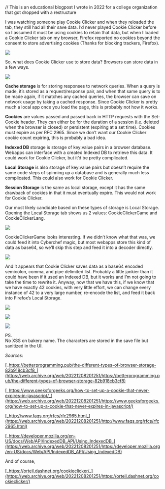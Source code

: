 // This is an educational blogpost I wrote in 2022 for a college organization that got dropped with a restructure

I was watching someone play Cookie Clicker and when they reloaded the tab, they still had all their save data. I’d never played Cookie Clicker before so I assumed it must be using cookies to retain that data, but when I loaded a Cookie Clicker tab on my browser, Firefox reported no cookies beyond the consent to store advertising cookies (Thanks for blocking trackers, Firefox).

![](https://web.archive.org/web/20221208201251im_/https://lh3.googleusercontent.com/G_8ohjCJSIxWmzfoDhcbSYFiztabUIwiPyioqq6wB4d4BDPDB_12JIZP-z7cARnMJkOhFfS5S7UEKSIbvzgxAbBunCEg41e-D2cW3wdXMpZdXEvVuE0HhkDVaKRpWcdDeIg_opUeJ_N0M2Xh_IWrdquZww_y8Ggcgt_1XSAM5NNyVDuHw9nwvaRwFgOc0w)

So, what does Cookie Clicker use to store data? Browsers can store data in a few ways.

![](https://web.archive.org/web/20221208201251im_/https://lh3.googleusercontent.com/Y4Y7e2eucLfHrWGndvZ3D122dFrqvX9avG4-9mtyGGzQIfQI7kRsXO14sC6xXxPDQIwQjL0G1oeIkKn8PvogGo82CRfdOYPMJMjK6GXJ0A353-uuNRA9b9onXK5cD9FILruv3KYFwOT-cLdNIWveJOv2AS0bqjkh-bmmL2jIUd7-Qor5deJSoB0aC-n5Bw)

**Cache storage** is for storing responses to network queries. When a query is made, it’s stored as a request/response pair, and when that same query is to be made again, if it matches any cached queries, the browser can save on network usage by taking a cached response. Since Cookie Clicker is pretty much a local app once you load the page, this is probably not how it works.

**Cookies** are values passed and passed back in HTTP requests with the Set-Cookie header. They can either be for the duration of a session (i.e. deleted when the browser is closed) or persistent (expiring at a set time). Cookies must expire as per RFC 2965. Since we don’t want our Cookie Clicker cookie count expiring, this is probably a bad idea.

**Indexed DB** storage is storage of key:value pairs in a browser database. Webapps can interface with a created Indexed DB to retrieve this data. It could work for Cookie Clicker, but it’d be pretty complicated.

**Local Storage** is also storage of key:value pairs but doesn’t require the same code steps of spinning up a database and is generally much less complicated. This could also work for Cookie Clicker.

**Session Storage** is the same as local storage, except it has the same drawback of cookies in that it must eventually expire. This would not work for Cookie Clicker.

Our most likely candidate based on these types of storage is Local Storage. Opening the Local Storage tab shows us 2 values: CookieClickerGame and CookieClickerLang.

![](https://web.archive.org/web/20221208201251im_/https://lh5.googleusercontent.com/0sIUbdk4GWqpQvSQq05vMDtJA6Y2d7JKEUH1lJxQdQcI89AqixuipfhUbZuJ69_2d8k5yi6xAOFI14usEIMM56IqG9dnQNbZiStqQ1-bD6Rv1jtHL8mT_ys1lJ6ikCOFkrCt1MXhugWPpCL1Bi3nRPkQVPrVMlaT62NA_jLwhEoG6TyAD01eLVmarXMb9A)

CookieClickerGame looks interesting. If we didn’t know what that was, we could feed it into Cyberchef magic, but most webapps store this kind of data as base64, so we’ll skip this step and feed it into a decoder directly.

![](https://web.archive.org/web/20221208201251im_/https://lh6.googleusercontent.com/uwRFby6XF52NSYu0c6IC72hwpFa8PVdkURxqoyij4zsCy4kBOAtunrsgVjFzVVLotqVNUsiPY3r96SocM7Gp0M7ixbfwfjjXWiPMDLMPAyQpo9XWn-gY9e_5lFdtzPohXzlCsnLDU5sMdgLf4N8GIwSU-YRnkFuki58Z_Hllm0mtNZgEFtx5o5IcIND8EQ)

And it appears that Cookie Clicker saves data as a base64 encoded semicolon, comma, and pipe delimited list. Probably a little jankier than it could have been if it used an Indexed DB, but it works and I’m not going to take the time to rewrite it. Anyway, now that we have this, if we know that we have exactly 42 cookies, with very little effort, we can change every instance of 42 to a very large number, re-encode the list, and feed it back into Firefox’s Local Storage.

![](https://web.archive.org/web/20221208201251im_/https://lh4.googleusercontent.com/YUPsFAc_QE9psn0Hwzji1GDuRPA0z6u_isIfN1RMhPixrL_7C6QgYKJWjYy4q7QfG-9z2wELceyQ7JfmHfGVuNitT9VwtGhFi4qFwcTvi4O-2yKQw8kogls0T-RftI0YQUz_QZJAIEe7z55rs0rox2zZiMYGk_e0x_50XsoUA8KhFqDwN7Z7B6TuGucCjA)

![](https://web.archive.org/web/20221208201251im_/https://lh6.googleusercontent.com/PZODk_N7FK9mV2VavWv-LtHGD9B0uN6SGSBkYszzYoVsSutvPSmCZJYgzyLO4q4mjlj4u0WXtT7NeFP9Ace_s5875cETnmYMr7SVP-NvZy9XP5ExtFgL7E3IMSOweQbjmqR9fEAFrY8Q35PODRe2m6QPPjGqjELaSgEscryfYLmpnphnUduji7gvHNAgQQ)

![](https://web.archive.org/web/20221208201251im_/https://lh4.googleusercontent.com/xwRWrChVcrVgnhZ97yyHiC6YlN1_2hfZ9E-JACSVUDdc8N9DBSFMXQBGF7ojv3CeixU-ch2tKBpPFtru__ryEu10jn8TcRc1qbe-aCiUf4jl1UNWsZJYu8ROJVNZvywd1YWY5dp2eELDIYeXUpFa65TXqCmVIcgGUV_VOw62G9kxzzT8Mwm69WBJQFdMWA)

PS.  
No XSS on bakery name. The characters are stored in the save file but sanitized in the UI.

_Sources:_

[_https://betterprogramming.pub/the-different-types-of-browser-storage-82b918cb3cf8_](https://web.archive.org/web/20221208201251/https://betterprogramming.pub/the-different-types-of-browser-storage-82b918cb3cf8)

[_https://www.geeksforgeeks.org/how-to-set-up-a-cookie-that-never-expires-in-javascript/_](https://web.archive.org/web/20221208201251/https://www.geeksforgeeks.org/how-to-set-up-a-cookie-that-never-expires-in-javascript/)

[_http://www.faqs.org/rfcs/rfc2965.html_](https://web.archive.org/web/20221208201251/http://www.faqs.org/rfcs/rfc2965.html)

[_https://developer.mozilla.org/en-US/docs/Web/API/IndexedDB_API/Using_IndexedDB_](https://web.archive.org/web/20221208201251/https://developer.mozilla.org/en-US/docs/Web/API/IndexedDB_API/Using_IndexedDB)

And of course,

[_https://orteil.dashnet.org/cookieclicker/_](https://web.archive.org/web/20221208201251/https://orteil.dashnet.org/cookieclicker/)